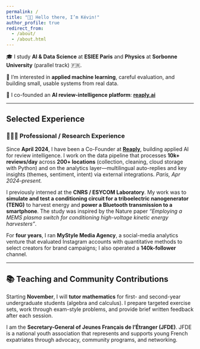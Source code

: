 ```yaml
---
permalink: /
title: "👋🏼 Hello there, I’m Kévin!"
author_profile: true
redirect_from: 
  - /about/
  - /about.html
---
```


🎓 I study **AI & Data Science** at **ESIEE Paris** and **Physics** at **Sorbonne University** (parallel track) 🇫🇷.

👀 I’m interested in **applied machine learning**, careful evaluation, and building small, usable systems from real data.

🚀 I co-founded an **AI review-intelligence platform**: **[reaply.ai](https://reaply.ai)**

---

## Selected Experience

### 👨🏻‍🔬 Professional / Research Experience

Since **April 2024**, I have been a Co-Founder at **[Reaply](https://reaply.ai)**, building applied AI for review intelligence. I work on the data pipeline that processes **10k+ reviews/day** across **200+ locations** (collection, cleaning, cloud storage with Python) and on the analytics layer—multilingual auto-replies and key insights (themes, sentiment, intent) via external integrations. *Paris, Apr 2024–present.*

I previously interned at the **CNRS / ESYCOM Laboratory**. My work was to **simulate and test a conditioning circuit for a triboelectric nanogenerator (TENG)** to harvest energy and **power a Bluetooth transmission to a smartphone**. The study was inspired by the Nature paper *“Employing a MEMS plasma switch for conditioning high-voltage kinetic energy harvesters”*.

For **four years**, I ran **MyStyle Media Agency**, a social-media analytics venture that evaluated Instagram accounts with quantitative methods to select creators for brand campaigns; I also operated a **140k-follower** channel.

---

## 📚 Teaching and Community Contributions
Starting **November**, I will **tutor mathematics** for first- and second-year undergraduate students (algebra and calculus). I prepare targeted exercise sets, work through exam-style problems, and provide brief written feedback after each session.

I am the **Secretary-General of Jeunes Français de l’Étranger (JFDE)**. JFDE is a national youth association that represents and supports young French expatriates through advocacy, community programs, and networking.

